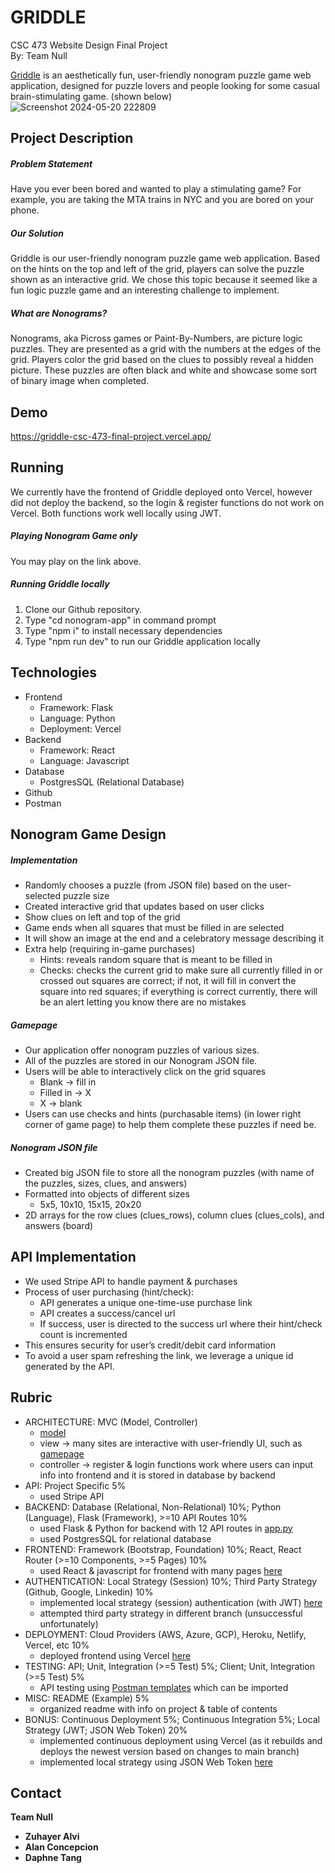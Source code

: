 # GRIDDLE
CSC 473 Website Design Final Project <br>
By: Team Null

[Griddle](https://griddle-csc-473-final-project.vercel.app/) is an aesthetically fun, user-friendly nonogram puzzle game web application, designed for puzzle lovers and people looking for some casual brain-stimulating game. (shown below) <br>
![Screenshot 2024-05-20 222809](https://github.com/alanc224/CSC473FinalProject/assets/80214490/262d94be-d9e2-44df-900a-7a80b4f52445)

## Project Description
##### Problem Statement
Have you ever been bored and wanted to play a stimulating game? For example, you are taking the MTA trains in NYC and you are bored on your phone.
##### Our Solution
Griddle is our user-friendly nonogram puzzle game web application. Based on the hints on the top and left of the grid, players can solve the puzzle shown as an interactive grid. We chose this topic because it seemed like a fun logic puzzle game and an interesting challenge to implement.
##### What are Nonograms?
Nonograms, aka Picross games or Paint-By-Numbers, are picture logic puzzles. They are presented as a grid with the numbers at the edges of the grid. Players color the grid based on the clues to possibly reveal a hidden picture. These puzzles are often black and white and showcase some sort of binary image when completed.


## Demo
https://griddle-csc-473-final-project.vercel.app/


## Running
We currently have the frontend of Griddle deployed onto Vercel, however did not deploy the backend, so the login & register functions do not work on Vercel. Both functions work well locally using JWT.
##### Playing Nonogram Game only
You may play on the link above.
##### Running Griddle locally
1) Clone our Github repository.
2) Type "cd nonogram-app" in command prompt
3) Type "npm i" to install necessary dependencies
4) Type "npm run dev" to run our Griddle application locally


## Technologies
- Frontend
  - Framework: Flask
  - Language: Python
  - Deployment: Vercel
- Backend
  - Framework: React
  - Language: Javascript
- Database
  - PostgresSQL (Relational Database)
- Github
- Postman


## Nonogram Game Design
##### Implementation
- Randomly chooses a puzzle (from JSON file) based on the user-selected puzzle size
- Created interactive grid that updates based on user clicks
- Show clues on left and top of the grid
- Game ends when all squares that must be filled in are selected
- It will show an image at the end and a celebratory message describing it
- Extra help (requiring in-game purchases)
  - Hints: reveals random square that is meant to be filled in
  - Checks: checks the current grid to make sure all currently filled in or crossed out squares are correct; if not, it will fill in convert the square into red squares; if everything is correct currently, there will be an alert letting you know there are no mistakes

##### Gamepage
- Our application offer nonogram puzzles of various sizes.
- All of the puzzles are stored in our Nonogram JSON file.
- Users will be able to interactively click on the grid squares
  - Blank -> fill in
  - Filled in -> X
  - X -> blank
- Users can use checks and hints (purchasable items) (in lower right corner of game page) to help them complete these puzzles if need be.

##### Nonogram JSON file
- Created big JSON file to store all the nonogram puzzles (with name of the puzzles, sizes, clues, and answers)
- Formatted into objects of different sizes
  - 5x5, 10x10, 15x15, 20x20
- 2D arrays for the row clues (clues_rows), column clues (clues_cols), and answers (board)


## API Implementation
- We used Stripe API to handle payment & purchases
- Process of user purchasing (hint/check):
  - API generates a unique one-time-use purchase link
  - API creates a success/cancel url
  - If success, user is directed to the success url where their hint/check count is incremented
- This ensures security for user’s credit/debit card information
- To avoid a user spam refreshing the link, we leverage a unique id generated by the API.


## Rubric
- ARCHITECTURE:  MVC (Model, Controller)
  - [model](https://github.com/alanc224/CSC473FinalProject/blob/main/models.py)
  - view -> many sites are interactive with user-friendly UI, such as [gamepage](https://github.com/alanc224/CSC473FinalProject/blob/main/nonogram-app/src/pages/gamepage.jsx)
  - controller -> register & login functions work where users can input info into frontend and it is stored in database by backend
- API:  Project Specific	5%
  - used Stripe API
- BACKEND:  Database (Relational, Non-Relational)	10%;  Python (Language), Flask (Framework), >=10 API Routes	10%  
  - used Flask & Python for backend with 12 API routes in [app.py](https://github.com/alanc224/CSC473FinalProject/blob/main/app.py)
  - used PostgresSQL for relational database 
- FRONTEND:  Framework (Bootstrap, Foundation)	10%;  React, React Router (>=10 Components, >=5 Pages)	10%
  - used React & javascript for frontend with many pages [here](https://github.com/alanc224/CSC473FinalProject/tree/main/nonogram-app/src/pages)
- AUTHENTICATION:  Local Strategy (Session)	10%;  Third Party Strategy (Github, Google, Linkedin)	10%  
  - implemented local strategy (session) authentication (with JWT) [here](https://github.com/alanc224/CSC473FinalProject/blob/main/app.py)
  - attempted third party strategy in different branch (unsuccessful unfortunately)
- DEPLOYMENT:  Cloud Providers (AWS, Azure, GCP), Heroku, Netlify, Vercel, etc	10%
  - deployed frontend using Vercel [here](https://griddle-csc-473-final-project.vercel.app/)
- TESTING:  API; Unit, Integration (>=5 Test)	5%;  Client; Unit, Integration (>=5 Test)	5%
  - API testing using [Postman templates](https://github.com/alanc224/CSC473FinalProject/blob/main/postman-templates/Griddle.postman_collection.json) which can be imported
- MISC:  README (Example)	5%
  - organized readme with info on project & table of contents
- BONUS:  Continuous Deployment	5%;  Continuous Integration	5%;  Local Strategy (JWT; JSON Web Token)	20%
  - implemented continuous deployment using Vercel (as it rebuilds and deploys the newest version based on changes to main branch)
  - implemented local strategy using JSON Web Token [here](https://github.com/alanc224/CSC473FinalProject/blob/main/app.py)


## Contact
<b>Team Null<b>
- Zuhayer Alvi
- Alan Concepcion
- Daphne Tang
